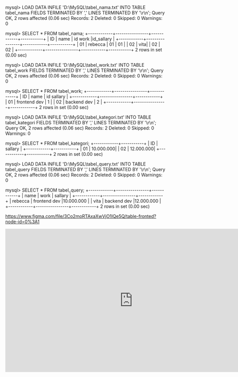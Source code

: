 mysql> LOAD DATA INFILE 'D:\MySQL\tabel_nama.txt'
INTO TABLE tabel_nama
FIELDS TERMINATED BY ','  LINES TERMINATED BY '\r\n';
Query OK, 2 rows affected (0.06 sec)
Records: 2  Deleted: 0  Skipped: 0  Warnings: 0
 
mysql> SELECT * FROM tabel_nama;
+------------+----------------+------------+-----------+
| ID        |       name      | id work    |id_sallary |
+------------+----------------+------------+-----------+
| 01         | rebecca        |     01     | 01        |
| 02         | vita|          |     02     | 02        |
+------------+----------------+------------+-----------+
2 rows in set (0.00 sec)
 <br>
 
 mysql> LOAD DATA INFILE 'D:\MySQL\tabel_work.txt'
INTO TABLE tabel_work
FIELDS TERMINATED BY ','  LINES TERMINATED BY '\r\n';
Query OK, 2 rows affected (0.06 sec)
Records: 2  Deleted: 0  Skipped: 0  Warnings: 0
 
mysql> SELECT * FROM tabel_work;
+------------+----------------+------------+
| ID        |       name      | id sallary |
+------------+----------------+------------+
| 01         | frontend dev   |      1     |
| 02         | backend dev    |      2     |
+------------+----------------+------------+
2 rows in set (0.00 sec)
<br>

mysql> LOAD DATA INFILE 'D:\MySQL\tabel_kategori.txt'
INTO TABLE tabel_kategori
FIELDS TERMINATED BY ','  LINES TERMINATED BY '\r\n';
Query OK, 2 rows affected (0.06 sec)
Records: 2  Deleted: 0  Skipped: 0  Warnings: 0
 
mysql> SELECT * FROM tabel_kategori;
+------------+-----------+
| ID         |  sallary  |
+------------+-----------+
| 01         | 10.000.000|
| 02         | 12.000.000|
+------------+-----------+
2 rows in set (0.00 sec)
<br>

mysql> LOAD DATA INFILE 'D:\MySQL\tabel_query.txt'
INTO TABLE tabel_query
FIELDS TERMINATED BY ','  LINES TERMINATED BY '\r\n';
Query OK, 2 rows affected (0.06 sec)
Records: 2  Deleted: 0  Skipped: 0  Warnings: 0
 
mysql> SELECT * FROM tabel_query;
+------------+----------------+------------+
|    name    |      work      |   sallary  |
+------------+----------------+------------+
| rebecca    | frontend dev   |10.000.000  |
| vita       | backend dev    |12.000.000  |
+------------+----------------+------------+
2 rows in set (0.00 sec)
<br>

https://www.figma.com/file/3Co2moRTAxaXwVjO1IQe5Q/table-fronted?node-id=0%3A1
<iframe style="border: none;" width="800" height="450" src="https://www.figma.com/embed?embed_host=share&url=https%3A%2F%2Fwww.figma.com%2Ffile%2F3Co2moRTAxaXwVjO1IQe5Q%2Ftable-fronted%3Fnode-id%3D0%253A1" allowfullscreen></iframe>
